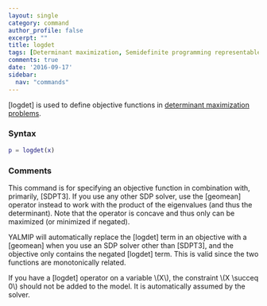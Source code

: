 ```yaml
---
layout: single
category: command
author_profile: false
excerpt: ""
title: logdet
tags: [Determinant maximization, Semidefinite programming representable]
comments: true
date: '2016-09-17'
sidebar:
  nav: "commands"
---
```


[logdet] is used to define objective functions in [determinant maximization problems](/tutorial/determinantmaximization).


### Syntax

````matlab
p = logdet(x)
````

### Comments

This command is for specifying an objective function in combination with, primarily, [SDPT3]. If you use any other SDP solver, use the [geomean] operator instead to work with the product of the eigenvalues (and thus the determinant). Note that the operator is concave and thus only can be maximized (or minimized if negated).

YALMIP will automatically replace the [logdet] term in an objective with a [geomean] when you use an SDP solver other than [SDPT3], and the objective only contains the negated [logdet] term. This is valid since the two functions are monotonically related.

If you have a [logdet] operator on a variable \\(X\\), the constraint \\(X \succeq 0\\) should not be added to the model. It is automatically assumed by the solver.
